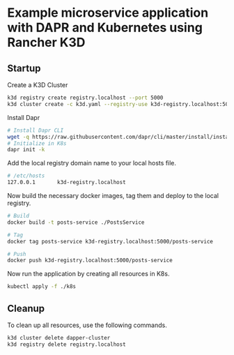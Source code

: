 # Example microservice application with DAPR and Kubernetes using Rancher K3D

## Startup

Create a K3D Cluster

```sh
k3d registry create registry.localhost --port 5000
k3d cluster create -c k3d.yaml --registry-use k3d-registry.localhost:5000
```

Install Dapr

```sh
# Install Dapr CLI
wget -q https://raw.githubusercontent.com/dapr/cli/master/install/install.sh -O - | /bin/bash
# Initialize in K8s
dapr init -k
```

Add the local registry domain name to your local hosts file.

```sh
# /etc/hosts
127.0.0.1       k3d-registry.localhost
```

Now build the necessary docker images, tag them and deploy to the local registry.

```sh
# Build
docker build -t posts-service ./PostsService

# Tag
docker tag posts-service k3d-registry.localhost:5000/posts-service

# Push
docker push k3d-registry.localhost:5000/posts-service
```

Now run the application by creating all resources in K8s.

```sh
kubectl apply -f ./k8s
```

## Cleanup

To clean up all resources, use the following commands.

```sh
k3d cluster delete dapper-cluster
k3d registry delete registry.localhost
```